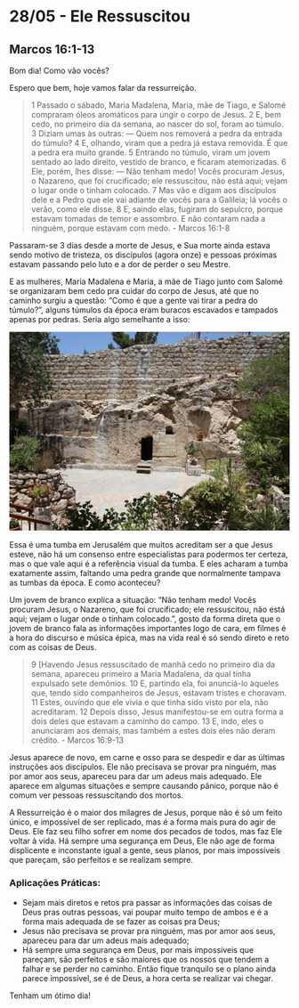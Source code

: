 # 28/05 - Ele Ressuscitou

## Marcos 16:1-13

Bom dia! Como vão vocês? 

Espero que bem, hoje vamos falar da ressurreição.

> 1 Passado o sábado, Maria Madalena, Maria, mãe de Tiago, e Salomé compraram óleos aromáticos para ungir o corpo de Jesus. 2 E, bem cedo, no primeiro dia da semana, ao nascer do sol, foram ao túmulo. 3 Diziam umas às outras: — Quem nos removerá a pedra da entrada do túmulo? 4 E, olhando, viram que a pedra já estava removida. É que a pedra era muito grande. 5 Entrando no túmulo, viram um jovem sentado ao lado direito, vestido de branco, e ficaram atemorizadas. 6 Ele, porém, lhes disse: — Não tenham medo! Vocês procuram Jesus, o Nazareno, que foi crucificado; ele ressuscitou, não está aqui; vejam o lugar onde o tinham colocado. 7 Mas vão e digam aos discípulos dele e a Pedro que ele vai adiante de vocês para a Galileia; lá vocês o verão, como ele disse. 8 E, saindo elas, fugiram do sepulcro, porque estavam tomadas de temor e assombro. E não contaram nada a ninguém, porque estavam com medo. - Marcos 16:1-8
> 

Passaram-se 3 dias desde a morte de Jesus, e Sua morte ainda estava sendo motivo de tristeza, os discípulos (agora onze) e pessoas próximas estavam passando pelo luto e a dor de perder o seu Mestre. 

E as mulheres, Maria Madalena e Maria, a mãe de Tiago junto com Salomé se organizaram bem cedo pra cuidar do corpo de Jesus, até que no caminho surgiu a questão: “Como é que a gente vai tirar a pedra do túmulo?”, alguns túmulos da época eram buracos escavados e tampados apenas por pedras. Seria algo semelhante a isso:

![image.png](../assets/tumba.png)

Essa é uma tumba em Jerusalém que muitos acreditam ser a que Jesus esteve, não há um consenso entre especialistas para podermos ter certeza, mas o que vale aqui é a referência visual da tumba. E eles acharam a tumba exatamente assim, faltando uma pedra grande que normalmente tampava as tumbas da época. E como aconteceu?

Um jovem de branco explica a situação: “Não tenham medo! Vocês procuram Jesus, o Nazareno, que foi crucificado; ele ressuscitou, não está aqui; vejam o lugar onde o tinham colocado.”, gosto da forma direta que o jovem de branco fala as informações importantes logo de cara, em filmes é a hora do discurso e música épica, mas na vida real é só sendo direto e reto com as coisas de Deus.

> 9 [Havendo Jesus ressuscitado de manhã cedo no primeiro dia da semana, apareceu primeiro a Maria Madalena, da qual tinha expulsado sete demônios. 10 E, partindo ela, foi anunciá-lo àqueles que, tendo sido companheiros de Jesus, estavam tristes e choravam. 11 Estes, ouvindo que ele vivia e que tinha sido visto por ela, não acreditaram. 12 Depois disso, Jesus manifestou-se em outra forma a dois deles que estavam a caminho do campo. 13 E, indo, eles o anunciaram aos demais, mas também a estes dois eles não deram crédito. - Marcos 16:9-13
> 

Jesus aparece de novo, em carne e osso para se despedir e dar as últimas instruções aos discípulos. Ele não precisava se provar pra ninguém, mas por amor aos seus, apareceu para dar um adeus mais adequado. Ele aparece em algumas situações e sempre causando pânico, porque não é comum ver pessoas ressuscitando dos mortos. 

A Ressurreição é o maior dos milagres de Jesus, porque não é só um feito único, e impossível de ser replicado, mas é a forma mais pura do agir de Deus. Ele faz seu filho sofrer em nome dos pecados de todos, mas faz Ele voltar à vida. Há sempre uma segurança em Deus, Ele não age de forma displicente e inconstante igual a gente, seus planos, por mais impossíveis que pareçam, são perfeitos e se realizam sempre. 

### Aplicações Práticas:

- Sejam mais diretos e retos pra passar as informações das coisas de Deus pras outras pessoas, vai poupar muito tempo de ambos e é a forma mais adequada de se fazer as coisas pra Deus;
- Jesus não precisava se provar pra ninguém, mas por amor aos seus, apareceu para dar um adeus mais adequado;
- Há sempre uma segurança em Deus, por mais impossíveis que pareçam, são perfeitos e são maiores que os nossos que tendem a falhar e se perder no caminho. Então fique tranquilo se o plano ainda parece impossível, se é de Deus, a hora certa se realizar vai chegar.

Tenham um ótimo dia!